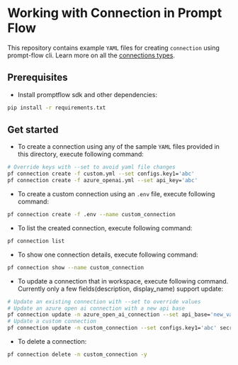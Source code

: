 # Working with Connection in Prompt Flow
This repository contains example `YAML` files for creating `connection` using prompt-flow cli. Learn more on all the [connections types](https://promptflow.azurewebsites.net/concepts/concept-connections.html).

## Prerequisites
- Install promptflow sdk and other dependencies:
```bash
pip install -r requirements.txt
```

## Get started

- To create a connection using any of the sample `YAML` files provided in this directory, execute following command:
```bash
# Override keys with --set to avoid yaml file changes
pf connection create -f custom.yml --set configs.key1='abc'
pf connection create -f azure_openai.yml --set api_key='abc'
```

- To create a custom connection using an `.env` file, execute following command:
```bash
pf connection create -f .env --name custom_connection
```

- To list the created connection, execute following command:
```bash
pf connection list
```

- To show one connection details, execute following command:
```bash
pf connection show --name custom_connection
```

- To update a connection that in workspace, execute following command. Currently only a few fields(description, display_name) support update:
```bash
# Update an existing connection with --set to override values
# Update an azure open ai connection with a new api base
pf connection update -n azure_open_ai_connection --set api_base='new_value'
# Update a custom connection
pf connection update -n custom_connection --set configs.key1='abc' secrets.key2='xyz'
```

- To delete a connection:
```bash
pf connection delete -n custom_connection -y
```
